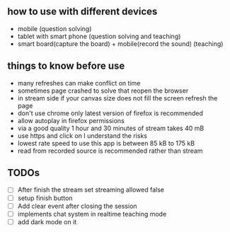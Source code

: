 ## how to use with different devices
<ul>
	<li>mobile (question solving)</li>
	<li>tablet with smart phone (question solving and teaching)</li>
	<li>smart board(capture the board) + mobile(record the sound) (teaching)</li>
</ul>

## things to know before use
<ul>
	<li>many refreshes can make conflict on time</li>
	<li>sometimes page crashed to solve that reopen the browser</li>
	<li>in stream side if your canvas size does not fill the screen refresh the page </li>
	<li>don't use chrome only latest version of firefox is recommended</li>
	<li>allow autoplay in firefox permissions</li>
	<li>via a good quality 1 hour and 30 minutes of stream takes 40 mB</li>
	<li>use https and click on I understand the risks</li>
	<li>lowest rate speed to use this app is between 85 kB to 175 kB</li>
	<li>read from recorded source is recommended rather than stream</li>
</ul>

## TODOs
- [ ] After finish the stream set streaming allowed false
- [ ] setup finish button
- [ ] Add clear event after closing the session
- [ ] implements chat system in realtime teaching mode
- [ ] add dark mode on it
